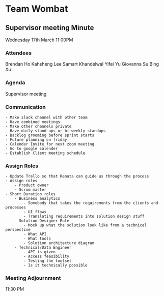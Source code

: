 # Team Wombat

## Supervisor meeting Minute

Wednesday 17th March 11:00PM

### Attendees

Brendan Ho
Kahsheng Lee
Samart Khandelwal
Yifei Yu
Giovanna Su
Bing Xu

### Agenda
Supervisor meeting 

### Communication
	- Make slack channel with other team
	- Have combined meetings 
	- Make other channels private 
	- Have daily stand ups or bi-weekly standups
	- Backlog grooming before sprint starts
	- Future planning on friday
	- Calender Invite for next zoom meeting
	- Go to google calender 
	- Establish Client meeting schedule 

### Assign Roles
	- Update Trello so that Renata can guide us through the process 
	- Assign roles
		- Product owner
		- Scrum master
	- Short Duration roles
		- Business analytics
			- Somebody that takes the requirements from the clients and processes
			- UI flows
			- Translating requirements into solution design stuff
		- Solution Designer Role
			- Mock up what the solution look like from a technical perspective
			- What API
			- What tools
			- Solution architecture diagram 
		- Technical/Data Engineer
			- API is given 
			- Access feasibility 
			- Testing the toolset 
			- Is it technically possible 

### Meeting Adjournment
11:30 PM
